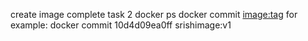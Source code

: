 create image
complete task 2
docker ps
docker commit <container ID> <image:tag>
for example: docker commit 10d4d09ea0ff srishimage:v1